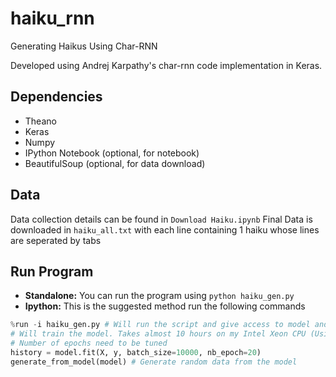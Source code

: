 # haiku_rnn
Generating Haikus Using Char-RNN

Developed using Andrej Karpathy's char-rnn code implementation in Keras. 

## Dependencies
 * Theano
 * Keras
 * Numpy
 * IPython Notebook (optional, for notebook)
 * BeautifulSoup (optional, for data download)

## Data
Data collection details can be found in `Download Haiku.ipynb`
Final Data is downloaded in `haiku_all.txt` with each line containing 1 haiku whose lines are seperated by tabs

## Run Program
* **Standalone:** You can run the program using `python haiku_gen.py` 
* **Ipython:** This is the suggested method run the following commands
```python
%run -i haiku_gen.py # Will run the script and give access to model and data
# Will train the model. Takes almost 10 hours on my Intel Xeon CPU (Using GPU should speed it up)
# Number of epochs need to be tuned 
history = model.fit(X, y, batch_size=10000, nb_epoch=20) 
generate_from_model(model) # Generate random data from the model
```


